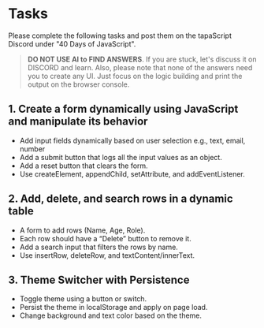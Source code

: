 # Tasks

Please complete the following tasks and post them on the tapaScript Discord under "40 Days of JavaScript".

> **DO NOT USE AI to FIND ANSWERS**. If you are stuck, let's discuss it on DISCORD and learn. Also, please note that none of the answers need you to create any UI. Just focus on the logic building and print the output on the browser console.

## 1. Create a form dynamically using JavaScript and manipulate its behavior

- Add input fields dynamically based on user selection e.g., text, email, number
- Add a submit button that logs all the input values as an object.
- Add a reset button that clears the form.
- Use createElement, appendChild, setAttribute, and addEventListener.

## 2. Add, delete, and search rows in a dynamic table

- A form to add rows (Name, Age, Role).
- Each row should have a “Delete” button to remove it.
- Add a search input that filters the rows by name.
- Use insertRow, deleteRow, and textContent/innerText.

## 3. Theme Switcher with Persistence

- Toggle theme using a button or switch.
- Persist the theme in localStorage and apply on page load.
- Change background and text color based on the theme.
